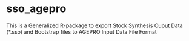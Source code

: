 # sso_agepro
This is a Generalized R-package to export Stock Synthesis Ouput Data (*.sso) and Bootstrap files to AGEPRO Input Data File Format
